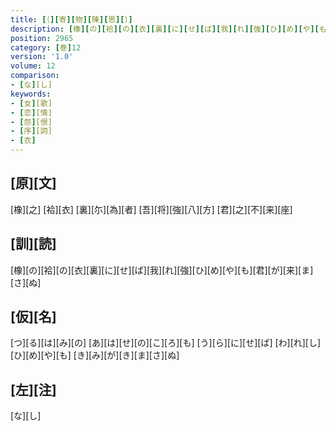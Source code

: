 ```yaml
---
title: [（][寄][物][陳][思][）]
description: [橡][の][袷][の][衣][裏][に][せ][ば][我][れ][強][ひ][め][や][も][君][が][来][ま][さ][ぬ]
position: 2965
category: [巻]12
version: '1.0'
volume: 12
comparison:
- [な][し]
keywords:
- [女][歌]
- [恋][情]
- [怨][恨]
- [序][詞]
- [衣]
---
```


## [原][文]

[橡][之] [袷][衣] [裏][尓][為][者] [吾][将][強][八][方] [君][之][不][来][座]

## [訓][読]

[橡][の][袷][の][衣][裏][に][せ][ば][我][れ][強][ひ][め][や][も][君][が][来][ま][さ][ぬ]

## [仮][名]

[つ][る][は][み][の] [あ][は][せ][の][こ][ろ][も] [う][ら][に][せ][ば] [わ][れ][し][ひ][め][や][も] [き][み][が][き][ま][さ][ぬ]

## [左][注]

[な][し]
